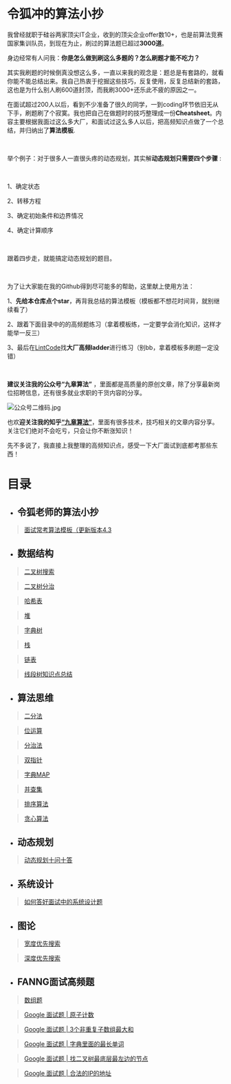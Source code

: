 # 令狐冲的算法小抄
我曾经就职于硅谷两家顶尖IT企业，收到的顶尖企业offer数10+，也是前算法竞赛国家集训队员，到现在为止，刷过的算法题已超过**3000道**。

身边经常有人问我：**你是怎么做到刷这么多题的？怎么刷题才能不吃力？**

其实我刷题的时候倒真没想这么多，一直以来我的观念是：题总是有套路的，就看你能不能总结出来。我自己热衷于挖掘这些技巧，反复使用，反复总结新的套路，这也是为什么别人刷600道封顶，而我刷3000+还乐此不疲的原因之一。

在面试超过200人以后，看到不少准备了很久的同学，一到coding环节依旧无从下手，刷题刷了个寂寞。我也把自己在做题时的技巧整理成一份**Cheatsheet**。内容主要根据我面过这么多大厂，和面试过这么多人以后，把高频知识点做了一个总结，并归纳出了**算法模板**.
    
<br/> 

举个例子：对于很多人一直很头疼的动态规划，其实解**动态规划只需要四个步骤**  :

<br/>

1、确定状态

2、转移方程 

3、确定初始条件和边界情况 

4、确定计算顺序

<br/>

跟着四步走，就能搞定动态规划的题目。

<br/>

为了让大家能在我的Github得到尽可能多的帮助，这里献上使用方法：

1、**先给本仓库点个star**，再背我总结的算法模板（模板都不想花时间背，就别继续看了）

2、跟着下面目录中的的高频题练习（拿着模板练，一定要学会消化知识，这样才能举一反三）

3、最后在[LintCode](https://www.lintcode.com/problem/?utm_source=sc-gihub-thx)找**大厂高频ladder**进行练习（别bb，拿着模板多刷题一定没错）

<br/>

**建议关注我的公众号“九章算法”** ，里面都是高质量的原创文章，除了分享最新岗位招聘信息，还有很多就业求职的干货内容的分享。

![公众号二维码.jpg](https://upload-images.jianshu.io/upload_images/25534388-6c844bd000f9deca.jpg?imageMogr2/auto-orient/strip%7CimageView2/2/w/1240)


也欢**迎关注我的知乎[“九章算法”](https://www.zhihu.com/people/crackinterview)**，里面有很多技术，技巧相关的文章内容分享。关注它们绝对不会吃亏，只会让你不断涨知识！

先不多说了，我直接上我整理的高频知识点，感受一下大厂面试到底都考那些东西！


# 目录

- ## **令狐老师的算法小抄**
>[面试常考算法模板（更新版本4.3](https://github.com/ninechapter-algorithm/linghu-algorithm-templete/blob/master/%E4%BB%A4%E7%8B%90%E8%80%81%E5%B8%88%E7%9A%84%E7%AE%97%E6%B3%95%E5%B0%8F%E6%8A%84/%E9%9D%A2%E8%AF%95%E5%B8%B8%E8%80%83%E7%AE%97%E6%B3%95%E6%A8%A1%E6%9D%BF%20Cheat%20Sheet%20V4.3.pdf)

- ## **数据结构**

>[二叉树搜索](https://github.com/ninechapter-algorithm/ninechapter-algorithm/tree/master/%E6%95%B0%E6%8D%AE%E7%BB%93%E6%9E%84/%E2%BC%86%E5%8F%89%E6%90%9C%E7%B4%A2%E6%A0%91)

>[二叉树分治](https://github.com/ninechapter-algorithm/ninechapter-algorithm/tree/master/%E6%95%B0%E6%8D%AE%E7%BB%93%E6%9E%84/%E4%BA%8C%E5%8F%89%E6%A0%91%E5%88%86%E6%B2%BB)

>[哈希表](https://github.com/ninechapter-algorithm/ninechapter-algorithm/tree/master/%E6%95%B0%E6%8D%AE%E7%BB%93%E6%9E%84/%E5%93%88%E5%B8%8C%E8%A1%A8)

>[堆](https://github.com/ninechapter-algorithm/ninechapter-algorithm/tree/master/%E6%95%B0%E6%8D%AE%E7%BB%93%E6%9E%84/%E5%A0%86)

>[字典树](https://github.com/ninechapter-algorithm/ninechapter-algorithm/tree/master/%E6%95%B0%E6%8D%AE%E7%BB%93%E6%9E%84/%E5%AD%97%E5%85%B8%E6%A0%91)

>[栈](https://github.com/ninechapter-algorithm/ninechapter-algorithm/tree/master/%E6%95%B0%E6%8D%AE%E7%BB%93%E6%9E%84/%E6%A0%88)

>[链表](https://github.com/ninechapter-algorithm/ninechapter-algorithm/tree/master/%E6%95%B0%E6%8D%AE%E7%BB%93%E6%9E%84/%E9%93%BE%E8%A1%A8)


>[线段树知识点总结](https://github.com/ninechapter-algorithm/ninechapter-algorithm/blob/master/%E7%AE%97%E6%B3%95%E4%B8%8E%E6%95%B0%E6%8D%AE%E7%BB%93%E6%9E%84/%E7%BA%BF%E6%AE%B5%E6%A0%91%E7%9F%A5%E8%AF%86%E7%82%B9%E6%80%BB%E7%BB%93.md)


- ## **算法思维**
>[二分法](https://github.com/ninechapter-algorithm/ninechapter-algorithm/tree/master/%E7%AE%97%E6%B3%95%E6%80%9D%E7%BB%B4%E9%A2%98/%E4%BA%8C%E5%88%86%E6%B3%95)

>[位运算](https://github.com/ninechapter-algorithm/ninechapter-algorithm/tree/master/%E7%AE%97%E6%B3%95%E6%80%9D%E7%BB%B4%E9%A2%98/%E4%BD%8D%E8%BF%90%E7%AE%97)

>[分治法](https://github.com/ninechapter-algorithm/ninechapter-algorithm/tree/master/%E7%AE%97%E6%B3%95%E6%80%9D%E7%BB%B4%E9%A2%98/%E5%88%86%E6%B2%BB%E6%B3%95)

>[双指针](https://github.com/ninechapter-algorithm/ninechapter-algorithm/tree/master/%E7%AE%97%E6%B3%95%E6%80%9D%E7%BB%B4%E9%A2%98/%E5%8F%8C%E6%8C%87%E9%92%88)

>[字典MAP](https://github.com/ninechapter-algorithm/ninechapter-algorithm/tree/master/%E7%AE%97%E6%B3%95%E6%80%9D%E7%BB%B4%E9%A2%98/%E5%AD%97%E5%85%B8MAP)

>[并查集](https://github.com/ninechapter-algorithm/ninechapter-algorithm/tree/master/%E7%AE%97%E6%B3%95%E6%80%9D%E7%BB%B4%E9%A2%98/%E5%B9%B6%E6%9F%A5%E9%9B%86)

>[排序算法](https://github.com/ninechapter-algorithm/ninechapter-algorithm/tree/master/%E7%AE%97%E6%B3%95%E6%80%9D%E7%BB%B4%E9%A2%98/%E6%8E%92%E5%BA%8F%E7%AE%97%E6%B3%95)

>[贪心算法](https://github.com/ninechapter-algorithm/ninechapter-algorithm/tree/master/%E7%AE%97%E6%B3%95%E6%80%9D%E7%BB%B4%E9%A2%98/%E8%B4%AA%E5%BF%83%E7%AE%97%E6%B3%95)



- ## **动态规划**

>[动态规划十问十答](https://github.com/ninechapter-algorithm/ninechapter-algorithm/blob/master/%E7%AE%97%E6%B3%95%E4%B8%8E%E6%95%B0%E6%8D%AE%E7%BB%93%E6%9E%84/%E5%8A%A8%E6%80%81%E8%A7%84%E5%88%92%E5%8D%81%E9%97%AE%E5%8D%81%E7%AD%94.md)


- ## **系统设计**

>[如何答好面试中的系统设计题](https://github.com/ninechapter-algorithm/ninechapter-algorithm/blob/master/%E7%B3%BB%E7%BB%9F%E8%AE%BE%E8%AE%A1%20Syestem%20Design/%E5%A6%82%E4%BD%95%E7%AD%94%E5%A5%BD%E9%9D%A2%E8%AF%95%E4%B8%AD%E7%9A%84%E7%B3%BB%E7%BB%9F%E8%AE%BE%E8%AE%A1%E9%A2%98.md)

- ## **图论**
>[宽度优先搜索](https://github.com/ninechapter-algorithm/linghu-algorithm-templete/tree/master/%E5%9B%BE%E8%AE%BA/%E5%AE%BD%E5%BA%A6%E4%BC%98%E5%85%88%E6%90%9C%E7%B4%A2)

>[深度优先搜索](https://github.com/ninechapter-algorithm/linghu-algorithm-templete/tree/master/%E5%9B%BE%E8%AE%BA/%E6%B7%B1%E5%BA%A6%E4%BC%98%E5%85%88%E6%90%9C%E7%B4%A2)

- ## **FANNG面试高频题**
>[数组题](https://github.com/ninechapter-algorithm/linghu-algorithm-templete/tree/master/%E9%AB%98%E9%A2%91/%E6%95%B0%E7%BB%84%E9%A2%98)

>[Google 面试题 | 原子计数](https://github.com/ninechapter-algorithm/ninechapter-algorithm/blob/master/%E7%AE%97%E6%B3%95%E9%9D%A2%E8%AF%95%E9%A2%98%E8%A7%A3/Google%20%E9%9D%A2%E8%AF%95%E9%A2%98%20%7C%20%E5%8E%9F%E5%AD%90%E8%AE%A1%E6%95%B0.md)

>[Google 面试题 | 3个非重复子数组最大和](https://github.com/ninechapter-algorithm/ninechapter-algorithm/blob/master/%E7%AE%97%E6%B3%95%E9%9D%A2%E8%AF%95%E9%A2%98%E8%A7%A3/Google%20%E9%9D%A2%E8%AF%95%E9%A2%98%20%7C%203%E4%B8%AA%E9%9D%9E%E9%87%8D%E5%A4%8D%E5%AD%90%E6%95%B0%E7%BB%84%E6%9C%80%E5%A4%A7%E5%92%8C.md)

>[Google 面试题 | 字典里面的最长单词](https://github.com/ninechapter-algorithm/ninechapter-algorithm/blob/master/%E7%AE%97%E6%B3%95%E9%9D%A2%E8%AF%95%E9%A2%98%E8%A7%A3/Google%20%E9%9D%A2%E8%AF%95%E9%A2%98%20%7C%20%E5%AD%97%E5%85%B8%E9%87%8C%E9%9D%A2%E7%9A%84%E6%9C%80%E9%95%BF%E5%8D%95%E8%AF%8D.md)

>[Google 面试题 | 找二叉树最底层最左边的节点](https://github.com/ninechapter-algorithm/ninechapter-algorithm/blob/master/%E7%AE%97%E6%B3%95%E9%9D%A2%E8%AF%95%E9%A2%98%E8%A7%A3/Google%20%E9%9D%A2%E8%AF%95%E9%A2%98%20%7C%20%E6%89%BE%E4%BA%8C%E5%8F%89%E6%A0%91%E6%9C%80%E5%BA%95%E5%B1%82%E6%9C%80%E5%B7%A6%E8%BE%B9%E7%9A%84%E8%8A%82%E7%82%B9.md)

>[Google 面试题 | 合法的IP的地址](https://github.com/ninechapter-algorithm/ninechapter-algorithm/blob/master/%E7%AE%97%E6%B3%95%E9%9D%A2%E8%AF%95%E9%A2%98%E8%A7%A3/Google%20%E9%9D%A2%E8%AF%95%E9%A2%98%20%7C%20%E5%90%88%E6%B3%95%E7%9A%84IP%E7%9A%84%E5%9C%B0%E5%9D%80.md)
